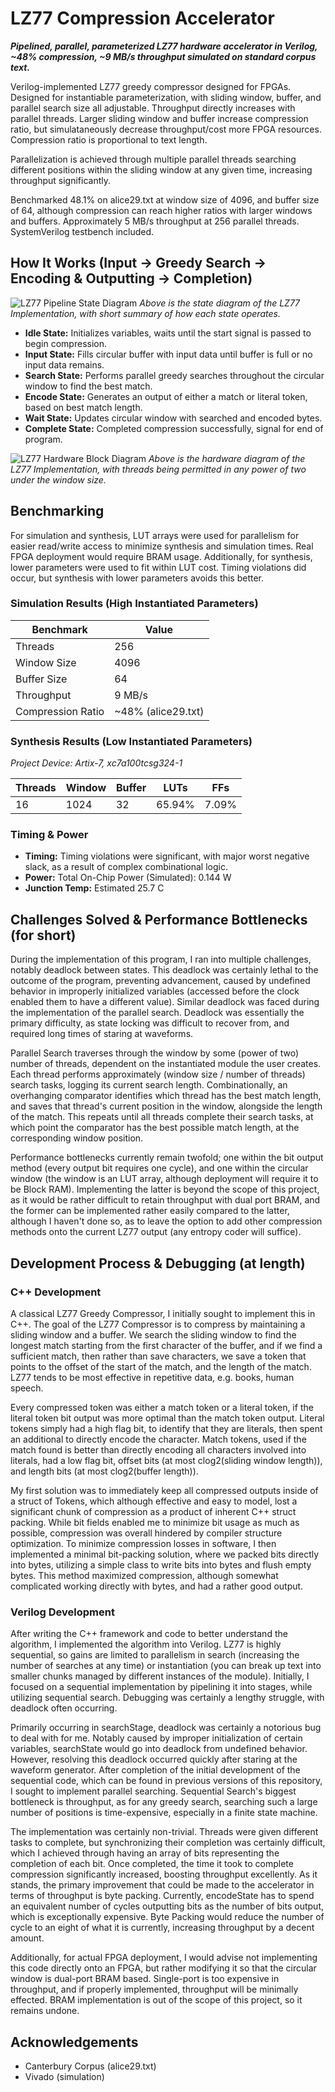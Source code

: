 # LZ77 Compression Accelerator
_**Pipelined, parallel, parameterized LZ77 hardware accelerator in Verilog, ~48% compression, ~9 MB/s throughput simulated on standard corpus text.**_

Verilog-implemented LZ77 greedy compressor designed for FPGAs. Designed for instantiable parameterization, with sliding window, buffer, and parallel search size all adjustable. Throughput directly increases with parallel threads. Larger sliding window and buffer increase compression ratio, but simulataneously decrease throughput/cost more FPGA resources. Compression ratio is proportional to text length.

Parallelization is achieved through multiple parallel threads searching different positions within the sliding window at any given time, increasing throughput significantly. 

Benchmarked 48.1% on alice29.txt at window size of 4096, and buffer size of 64, although compression can reach higher ratios with larger windows and buffers. Approximately 5 MB/s throughput at 256 parallel threads. SystemVerilog testbench included.

## How It Works (Input -> Greedy Search -> Encoding & Outputting -> Completion)
![LZ77 Pipeline State Diagram](https://github.com/user-attachments/assets/f1e4c520-bd96-4956-985f-4a06b3fadcce)
_Above is the state diagram of the LZ77 Implementation, with short summary of how each state operates._
- **Idle State:** Initializes variables, waits until the start signal is passed to begin compression.
- **Input State:** Fills circular buffer with input data until buffer is full or no input data remains.
- **Search State:** Performs parallel greedy searches throughout the circular window to find the best match.
- **Encode State:** Generates an output of either a match or literal token, based on best match length.
- **Wait State:** Updates circular window with searched and encoded bytes.
- **Complete State:** Completed compression successfully, signal for end of program.

![LZ77 Hardware Block Diagram](https://github.com/user-attachments/assets/c40e7219-f886-48e0-9e70-6622fdc249c6)
_Above is the hardware diagram of the LZ77 Implementation, with threads being permitted in any power of two under the window size._ <br> 

## Benchmarking
For simulation and synthesis, LUT arrays were used for parallelism for easier read/write access to minimize synthesis and simulation times. Real FPGA deployment would require BRAM usage. Additionally, for synthesis, lower parameters were used to fit within LUT cost. Timing violations did occur, but synthesis with lower parameters avoids this better.

### Simulation Results (High Instantiated Parameters)
| Benchmark         | Value |
|-------------------|-------|
| Threads           | 256    |
| Window Size       | 4096  |
| Buffer Size       | 64    |
| Throughput        | 9 MB/s |
| Compression Ratio | ~48% (alice29.txt) |

### Synthesis Results (Low Instantiated Parameters)
_Project Device: Artix-7, xc7a100tcsg324-1_

| Threads | Window | Buffer | LUTs  | FFs  |
|--------|--------|--------|-------|-------|
|  16    | 1024   | 32     | 65.94%| 7.09% |

### Timing & Power
- **Timing:** Timing violations were significant, with major worst negative slack, as a result of complex combinational logic.
- **Power:** Total On-Chip Power (Simulated): 0.144 W
- **Junction Temp:** Estimated 25.7 C

## Challenges Solved & Performance Bottlenecks (for short)

During the implementation of this program, I ran into multiple challenges, notably deadlock between states. This deadlock was certainly lethal to the outcome of the program, preventing advancement, caused by undefined behavior in improperly initialized variables (accessed before the clock enabled them to have a different value). Similar deadlock was faced during the implementation of the parallel search. Deadlock was essentially the primary difficulty, as state locking was difficult to recover from, and required long times of staring at waveforms.

Parallel Search traverses through the window by some (power of two) number of threads, dependent on the instantiated module the user creates. Each thread performs approximately (window size / number of threads) search tasks, logging its current search length. Combinationally, an overhanging comparator identifies which thread has the best match length, and saves that thread's current position in the window, alongside the length of the match. This repeats until all threads complete their search tasks, at which point the comparator has the best possible match length, at the corresponding window position.

Performance bottlenecks currently remain twofold; one within the bit output method (every output bit requires one cycle), and one within the circular window (the window is an LUT array, although deployment will require it to be Block RAM). Implementing the latter is beyond the scope of this project, as it would be rather difficult to retain throughput with dual port BRAM, and the former can be implemented rather easily compared to the latter, although I haven't done so, as to leave the option to add other compression methods onto the current LZ77 output (any entropy coder will suffice).

## Development Process & Debugging (at length)
### C++ Development
A classical LZ77 Greedy Compressor, I initially sought to implement this in C++. The goal of the LZ77 Compressor is to compress by maintaining a sliding window and a buffer. We search the sliding window to find the longest match starting from the first character of the buffer, and if we find a sufficient match, then rather than save characters, we save a token that points to the offset of the start of the match, and the length of the match. LZ77 tends to be most effective in repetitive data, e.g. books, human speech. 

Every compressed token was either a match token or a literal token, if the literal token bit output was more optimal than the match token output. Literal tokens simply had a high flag bit, to identify that they are literals, then spent an additional to directly encode the character. Match tokens, used if the match found is better than directly encoding all characters involved into literals, had a low flag bit, offset bits (at most clog2(sliding window length)), and length bits (at most clog2(buffer length)). 

My first solution was to immediately keep all compressed outputs inside of a struct of Tokens, which although effective and easy to model, lost a significant chunk of compression as a product of inherent C++ struct packing. While bit fields enabled me to minimize bit usage as much as possible, compression was overall hindered by compiler structure optimization. To minimize compression losses in software, I then implemented a minimal bit-packing solution, where we packed bits directly into bytes, utilizing a simple class to write bits into bytes and flush empty bytes. This method maximized compression, although somewhat complicated working directly with bytes, and had a rather good output.

### Verilog Development
After writing the C++ framework and code to better understand the algorithm, I implemented the algorithm into Verilog. LZ77 is highly sequential, so gains are limited to parallelism in search (increasing the number of searches at any time) or instantiation (you can break up text into smaller chunks managed by different instances of the module). Initially, I focused on a sequential implementation by pipelining it into stages, while utilizing sequential search. Debugging was certainly a lengthy struggle, with deadlock often occurring.

Primarily occurring in searchStage, deadlock was certainly a notorious bug to deal with for me. Notably caused by improper initialization of certain variables, searchState would go into deadlock from undefined behavior. However, resolving this deadlock occurred quickly after staring at the waveform generator. After completion of the initial development of the sequential code, which can be found in previous versions of this repository, I sought to implement parallel searching. Sequential Search's biggest bottleneck is throughput, as for any greedy search, searching such a large number of positions is time-expensive, especially in a finite state machine.

The implementation was certainly non-trivial. Threads were given different tasks to complete, but synchronizing their completion was certainly difficult, which I achieved through having an array of bits representing the completion of each bit. Once completed, the time it took to complete compression significantly increased, boosting throughput excellently. As it stands, the primary improvement that could be made to the accelerator in terms of throughput is byte packing. Currently, encodeState has to spend an equivalent number of cycles outputting bits as the number of bits output, which is exceptionally expensive. Byte Packing would reduce the number of cycle to an eight of what it is currently, increasing throughput by a decent amount.

Additionally, for actual FPGA deployment, I would advise not implementing this code directly onto an FPGA, but rather modifying it so that the circular window is dual-port BRAM based. Single-port is too expensive in throughput, and if properly implemented, throughput will be minimally effected. BRAM implementation is out of the scope of this project, so it remains undone.

## Acknowledgements
- Canterbury Corpus (alice29.txt)
- Vivado (simulation)
